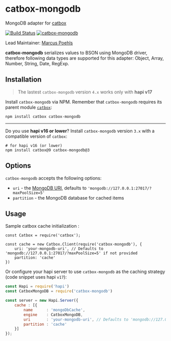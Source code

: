 catbox-mongodb
==============

MongoDB adapter for [catbox](https://github.com/hapijs/catbox)

[![Build Status](https://travis-ci.org/hapijs/catbox-mongodb.svg)](https://travis-ci.org/hapijs/catbox-mongodb)
[![catbox-mongodb](https://img.shields.io/npm/v/catbox-mongodb.svg)](https://www.npmjs.com/package/catbox-mongodb)

Lead Maintainer: [Marcus Poehls](https://github.com/marcuspoehls)

**catbox-mongodb** serializes values to BSON using MongoDB driver, therefore following data types are supported for this adapter: Object, Array, Number, String, Date, RegExp.


## Installation
> The lastest `catbox-mongodb` version `4.x` works only with **hapi v17**

Install `catbox-mongodb` via NPM. Remember that `catbox-mongodb` requires its parent module [`catbox`](https://github.com/hapijs/catbox):

```
npm install catbox catbox-mongodb
```

---

Do you use **hapi v16 or lower**? Install `catbox-mongodb` version `3.x` with a compatible version of `catbox`:

```
# for hapi v16 (or lower)
npm install catbox@9 catbox-mongodb@3
```


## Options
`catbox-mongodb` accepts the following options:

- `uri` - the [MongoDB URI](https://docs.mongodb.com/manual/reference/connection-string/), defaults to `'mongodb://127.0.0.1:27017/?maxPoolSize=5'`
- `partition` - the MongoDB database for cached items


## Usage
Sample catbox cache initialization :

```JS
const Catbox = require('catbox');

const cache = new Catbox.Client(require('catbox-mongodb'), {
    uri: 'your-mongodb-uri', // Defaults to 'mongodb://127.0.0.1:27017/?maxPoolSize=5' if not provided
    partition: 'cache'
})
```

Or configure your hapi server to use `catbox-mongodb` as the caching strategy (code snippet uses hapi `v17`):

```js
const Hapi = require('hapi')
const CatboxMongoDB = require('catbox-mongodb')

const server = new Hapi.Server({
    cache : [{
        name      : 'mongoDbCache',
        engine    : CatboxMongoDB,
        uri       : 'your-mongodb-uri', // Defaults to 'mongodb://127.0.0.1:27017/?maxPoolSize=5' if not provided
        partition : 'cache'
    }]
});
```
